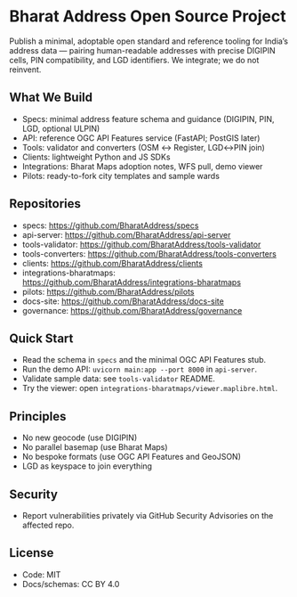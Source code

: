 # Bharat Address Open Source Project

Publish a minimal, adoptable open standard and reference tooling for India’s address data — pairing human-readable addresses with precise DIGIPIN cells, PIN compatibility, and LGD identifiers. We integrate; we do not reinvent.

## What We Build
- Specs: minimal address feature schema and guidance (DIGIPIN, PIN, LGD, optional ULPIN)
- API: reference OGC API Features service (FastAPI; PostGIS later)
- Tools: validator and converters (OSM ↔ Register, LGD↔PIN join)
- Clients: lightweight Python and JS SDKs
- Integrations: Bharat Maps adoption notes, WFS pull, demo viewer
- Pilots: ready-to-fork city templates and sample wards

## Repositories
- specs: https://github.com/BharatAddress/specs
- api-server: https://github.com/BharatAddress/api-server
- tools-validator: https://github.com/BharatAddress/tools-validator
- tools-converters: https://github.com/BharatAddress/tools-converters
- clients: https://github.com/BharatAddress/clients
- integrations-bharatmaps: https://github.com/BharatAddress/integrations-bharatmaps
- pilots: https://github.com/BharatAddress/pilots
- docs-site: https://github.com/BharatAddress/docs-site
- governance: https://github.com/BharatAddress/governance

## Quick Start
- Read the schema in `specs` and the minimal OGC API Features stub.
- Run the demo API: `uvicorn main:app --port 8000` in `api-server`.
- Validate sample data: see `tools-validator` README.
- Try the viewer: open `integrations-bharatmaps/viewer.maplibre.html`.

## Principles
- No new geocode (use DIGIPIN)
- No parallel basemap (use Bharat Maps)
- No bespoke formats (use OGC API Features and GeoJSON)
- LGD as keyspace to join everything

## Security
- Report vulnerabilities privately via GitHub Security Advisories on the affected repo.

## License
- Code: MIT
- Docs/schemas: CC BY 4.0
